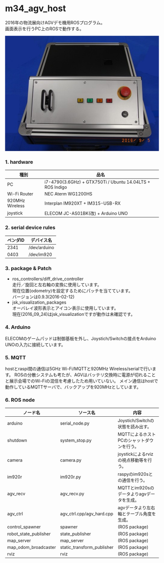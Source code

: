 # m34_agv_host
2016年の物流展向けAGVデモ機用ROSプログラム。  
画面表示を行うPC上のROSで動作する。

![agv](img/agv.jpg)

### 1. hardware

種別|品名
----|----
PC|i7-4790(3.6GHz) + GTX750Ti / Ubuntu 14.04LTS + ROS Indigo
Wi-Fi Router|NEC Aterm WG1200HS
920MHz Wireless|Interplan IM920XT + IM315-USB-RX
joystick|ELECOM JC-AS01BK(改) + Arduino UNO

### 2. serial device rules

ベンダID|デバイス名
----|----
2341|/dev/arduino
0403|/dev/im920

### 3. package & Patch
* ros_controllers/diff_drive_controller  
  走行／旋回と左右軸の変換に使用しています。  
  現在位置(odometry)を設定するためにパッチを当てています。  
  バージョンは0.9.3(2016-02-12)
* jsk_visualization_packages  
  オーバレイ波形表示とアイコン表示に使用しています。  
  現在(2016_09_24)はjsk_visualizationですが動作は未確認です。

### 4. Arduino  
ELECOMのゲームパッドは制御基板を外し、Joystich/Switchの接点をArduino UNOの入力に接続しています。

### 5. MQTT
hostとraspi間の通信は5GHz Wi-Fi/MQTTと920MHz Wireless/serialで行います。
ROSの分散システムも考たが、AGVはバッテリ交換時に電源が切れることと展示会場でのWi-Fiの混信を考慮したため用いていない。
メイン通信はhostで動作しているMQTTサーバで、バックアップを920MHzとしています。

### 6. ROS node

ノード名|ソース名|内容
----|----|----
arduino|serial_node.py|Joystich/Switchの状態を読み出す。
shutdown|system_stop.py|MQTTによるホストPCのシャットダウンを行う。
camera|camera.py|joystickによるrvizの視点移動等を行う。
im920r|im920r.py|raspyのim920sとの通信を行う。
agv_recv|agv_recv.py|MQTTとim920sのデータよりagvデータを生成。
agv_ctrl|agv_ctrl.cpp/agv_hard.cpp|agvデータより左右軸とテーブル角度を生成。
control_spawner|spawner|(ROS package)
robot_state_publisher|state_publisher|(ROS package)
map_server|map_server|(ROS package)
map_odom_broadcaster|static_transform_publisher|(ROS package)
rviz|rviz|(ROS package)
